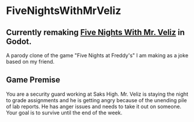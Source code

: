 # FiveNightsWithMrVeliz

## Currently remaking [Five Nights With Mr. Veliz](https://github.com/Noohal/FiveNightswithMrVeliz-UNITY-) in Godot.

A parody clone of the game "Five Nights at Freddy's" I am making as a joke based on my friend.

## Game Premise
You are a security guard working at Saks High. Mr. Veliz is staying the night to grade assignments and he is getting angry because of the unending pile of lab reports. He has anger issues and needs to take it out on someone. Your goal is to survive until the end of the week.

